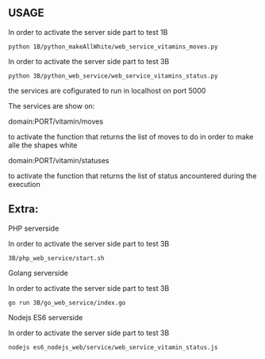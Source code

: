 ## USAGE
In order to activate the server side part to test 1B

``python 1B/python_makeAllWhite/web_service_vitamins_moves.py``

In order to activate the server side part to test 3B

``python 3B/python_web_service/web_service_vitamins_status.py``

the services are cofigurated to run in localhost on port 5000

The services are show on:

domain:PORT/vitamin/moves

to activate the function that returns the list of moves to do  in order to make alle the shapes white

domain:PORT/vitamin/statuses

to activate the function that returns the list of status ancountered during the execution

## Extra:

PHP serverside

In order to activate the server side part to test 3B

``3B/php_web_service/start.sh``

Golang serverside

In order to activate the server side part to test 3B

``go run 3B/go_web_service/index.go``

Nodejs ES6 serverside

In order to activate the server side part to test 3B

``nodejs es6_nodejs_web/service/web_service_vitamin_status.js``



